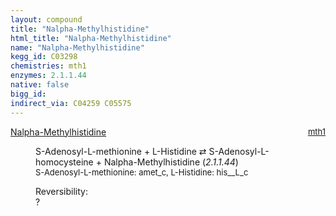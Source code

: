 ```yaml
---
layout: compound
title: "Nalpha-Methylhistidine"
html_title: "Nalpha-Methylhistidine"
name: "Nalpha-Methylhistidine"
kegg_id: C03298
chemistries: mth1
enzymes: 2.1.1.44
native: false
bigg_id:
indirect_via: C04259 C05575
---
```

<dl><dt class="rs-product"><a class="link-dark" data-bs-html="true" data-bs-title="KEGG: C03298" data-bs-toggle="tooltip" href="{{ site.url }}{{ site.baseurl }}/compounds/C03298">Nalpha-Methylhistidine</a><span style="float: right; max-width: 40%"><a class="link-dark opacity-50" href="{{ site.url }}{{ site.baseurl }}/chemistries/mth1" style="font-size: small; word-wrap: anywhere;">mth1</a></span></dt><dd><p>S-Adenosyl-L-methionine + L-Histidine ⇄ S-Adenosyl-L-homocysteine + Nalpha-Methylhistidine (<i>2.1.1.44</i>)<br/><span style="font-size: small;"><span data-bs-html="true" data-bs-title="KEGG: C00019" data-bs-toggle="tooltip">S-Adenosyl-L-methionine</span>: amet_c, <span data-bs-html="true" data-bs-title="KEGG: C00135" data-bs-toggle="tooltip">L-Histidine</span>: his__L_c</span><br/><div class="reversibility_info">Reversibility: <div class="progress"><div aria-valuemax="100" aria-valuemin="0" aria-valuenow="0" class="progress-bar bg-light" role="progressbar" style="width: 100%"></div></div><span>?</span><div class="progress"><div aria-valuemax="10" aria-valuemin="0" aria-valuenow="0" class="progress-bar bg-light" role="progressbar" style="width: 100%"></div></div></div></p><dl></dl></dd></dl>